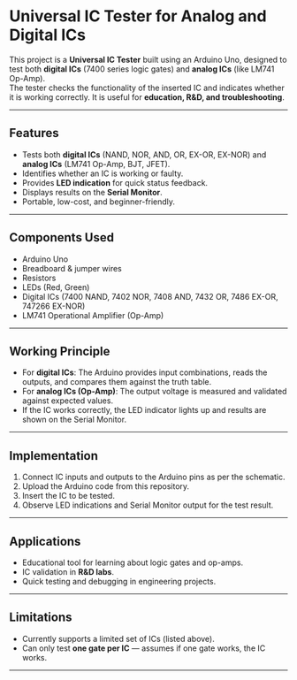 # Universal IC Tester for Analog and Digital ICs

This project is a **Universal IC Tester** built using an Arduino Uno, designed to test both **digital ICs** (7400 series logic gates) and **analog ICs** (like LM741 Op-Amp).  
The tester checks the functionality of the inserted IC and indicates whether it is working correctly. It is useful for **education, R&D, and troubleshooting**.

---

## Features
- Tests both **digital ICs** (NAND, NOR, AND, OR, EX-OR, EX-NOR) and **analog ICs** (LM741 Op-Amp, BJT, JFET).
- Identifies whether an IC is working or faulty.
- Provides **LED indication** for quick status feedback.
- Displays results on the **Serial Monitor**.
- Portable, low-cost, and beginner-friendly.

---

## Components Used
- Arduino Uno  
- Breadboard & jumper wires  
- Resistors  
- LEDs (Red, Green)  
- Digital ICs (7400 NAND, 7402 NOR, 7408 AND, 7432 OR, 7486 EX-OR, 747266 EX-NOR)  
- LM741 Operational Amplifier (Op-Amp)

---

## Working Principle
- For **digital ICs**: The Arduino provides input combinations, reads the outputs, and compares them against the truth table.  
- For **analog ICs (Op-Amp)**: The output voltage is measured and validated against expected values.  
- If the IC works correctly, the LED indicator lights up and results are shown on the Serial Monitor.

---

## Implementation
1. Connect IC inputs and outputs to the Arduino pins as per the schematic.
2. Upload the Arduino code from this repository.
3. Insert the IC to be tested.
4. Observe LED indications and Serial Monitor output for the test result.

---

## Applications
- Educational tool for learning about logic gates and op-amps.
- IC validation in **R&D labs**.
- Quick testing and debugging in engineering projects.

---

## Limitations
- Currently supports a limited set of ICs (listed above).
- Can only test **one gate per IC** — assumes if one gate works, the IC works.

---


